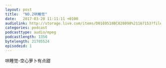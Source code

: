 ```yaml
---
layout: post
title:  "NO.2哄睡觉"
date:   2017-03-28 11:11:11 +0100
audiolink: http://storage.live.com/items/D01E0518BC828098%21167153?filename=sleep.mp3
categories: podcast 
podcasttype: audio/mpeg
podcastlength: 1350
bytelength: 21705524
episodeid: 1
---
```

哄睡觉-空心萝卜有点甜